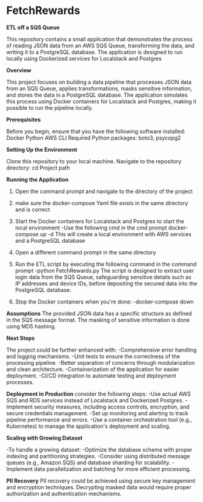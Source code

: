 # FetchRewards

**ETL off a SQS Queue**

This repository contains a small application that demonstrates the process of reading JSON data from an AWS SQS Queue, transforming the data, and writing it to a PostgreSQL database. The application is designed to run locally using Dockerized services for Localstack and Postgres

**Overview**

This project focuses on building a data pipeline that processes JSON data from an SQS Queue, applies transformations, masks sensitive information, and stores the data in a PostgreSQL database. The application simulates this process using Docker containers for Localstack and Postgres, making it possible to run the pipeline locally.

**Prerequisites**

Before you begin, ensure that you have the following software installed:
 Docker
 Python
 AWS CLI
 Required Python packages: boto3, psycopg2

**Setting Up the Environment**

Clone this repository to your local machine.
Navigate to the repository directory: cd Project path

**Running the Application**
1. Open the command prompt and navigate to the directory of the project
2. make sure the docker-compose Yaml file exists in the same directory and is correct
3. Start the Docker containers for Localstack and Postgres to start the local environment
   -Use the following cmd in the cmd prompt
       docker-compose up -d
   This will create a local environment with AWS services and a PostgreSQL database
4. Open a different command prompt in the same directory
5. Run the ETL script by executing the following command in the command prompt
   -python FetchRewards.py
The script is designed to extract user login data from the SQS Queue, safeguarding sensitive details such as IP addresses and device IDs, before depositing the secured data into the PostgreSQL database.

6. Stop the Docker containers when you're done:
   -docker-compose down

**Assumptions**
The provided JSON data has a specific structure as defined in the SQS message format.
The masking of sensitive information is done using MD5 hashing.

**Next Steps**

The project could be further enhanced with:
-Comprehensive error handling and logging mechanisms.
-Unit tests to ensure the correctness of the processing pipeline.
-Better separation of concerns through modularization and clean architecture.
-Containerization of the application for easier deployment.
-CI/CD integration to automate testing and deployment processes.

**Deployment in Production**
consider the following steps:
-Use actual AWS SQS and RDS services instead of Localstack and Dockerized Postgres.
-Implement security measures, including access controls, encryption, and secure credentials management.
-Set up monitoring and alerting to track pipeline performance and errors.
-Use a container orchestration tool (e.g., Kubernetes) to manage the application's deployment and scaling.

**Scaling with Growing Dataset**

-To handle a growing dataset:
-Optimize the database schema with proper indexing and partitioning strategies.
-Consider using distributed message queues (e.g., Amazon SQS) and database sharding for scalability.
-Implement data parallelization and batching for more efficient processing.

**PII Recovery**
PII recovery could be achieved using secure key management and encryption techniques. Decrypting masked data would require proper authorization and authentication mechanisms.
   

 
